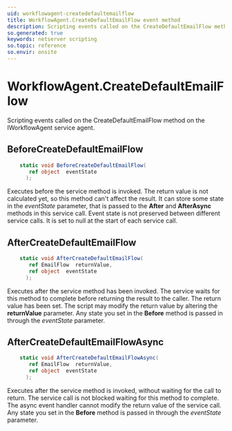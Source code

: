 ```yaml
---
uid: workflowagent-createdefaultemailflow
title: WorkflowAgent.CreateDefaultEmailFlow event method
description: Scripting events called on the CreateDefaultEmailFlow method on the WorkflowAgent service agent.
so.generated: true
keywords: netserver scripting
so.topic: reference
so.envir: onsite
---
```

# WorkflowAgent.CreateDefaultEmailFlow

Scripting events called on the <see cref='M:IWorkflowAgent.CreateDefaultEmailFlow'>CreateDefaultEmailFlow</see> method on the <see cref='IWorkflowAgent'>IWorkflowAgent</see>  service agent.

## BeforeCreateDefaultEmailFlow
```cs
    static void BeforeCreateDefaultEmailFlow(
       ref object  eventState
      );
```
Executes before the service method is invoked.
The return value is not calculated yet, so this method can't affect the result.
It can store some state in the *eventState* parameter, that is passed to the **After** and **AfterAsync** methods in this service call.
Event state is not preserved between different service calls. It is set to null at the start of each service call.
## AfterCreateDefaultEmailFlow
```cs
    static void AfterCreateDefaultEmailFlow(
       ref EmailFlow  returnValue,
       ref object  eventState
      );
```
Executes after the service method has been invoked. The service waits for this method to complete before returning the result to the caller.
The return value has been set. The script may modify the return value by altering the **returnValue** parameter.
Any state you set in the **Before** method is passed in through the *eventState* parameter.
## AfterCreateDefaultEmailFlowAsync
```cs
    static void AfterCreateDefaultEmailFlowAsync(
       ref EmailFlow  returnValue,
       ref object  eventState
      );
```
Executes after the service method is invoked, without waiting for the call to return.
The service call is not blocked waiting for this method to complete.
The async event handler cannot modify the return value of the service call.
Any state you set in the **Before** method is passed in through the *eventState* parameter.

